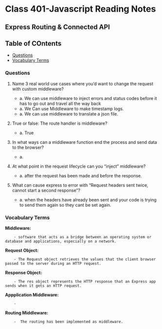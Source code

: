 # Class 401-Javascript Reading Notes

## Express Routing & Connected API

## Table of COntents

* [Questions](###questions)
* [Vocabulary Terms](###vocabulary-terms)

### Questions

1. Name 3 real world use cases where you’d want to change the request with custom middleware?
    - a. We can use middleware to inject errors and status codes before it has to go out and travel all the way back
    - a. We Can use Middleware to make timestamp logs. 
    - a. We can use middleware to translate a json file.

2. True or false: The route handler is middleware?
    - a. True

3. In what ways can a middleware function end the process and send data to the browser?
    - a. 

4. At what point in the request lifecycle can you “inject” middleware?
    - a. after the request has been made and before the response. 

5. What can cause express to error with “Request headers sent twice, cannot start a second response”?
    - a. when the headers have already been sent and your code is trying to send them again so they cant be set again.

    

### Vocabulary Terms

**Middleware:** 

        - software that acts as a bridge between an operating system or database and applications, especially on a network.

**Request Object:**

        - The Request object retrieves the values that the client browser passed to the server during an HTTP request. 

**Response Object:**

        - The res object represents the HTTP response that an Express app sends when it gets an HTTP request.
    
**Appplication Middleware:** 

        - 

**Routing Middleware:**

        -  The routing has been implemented as middleware.

